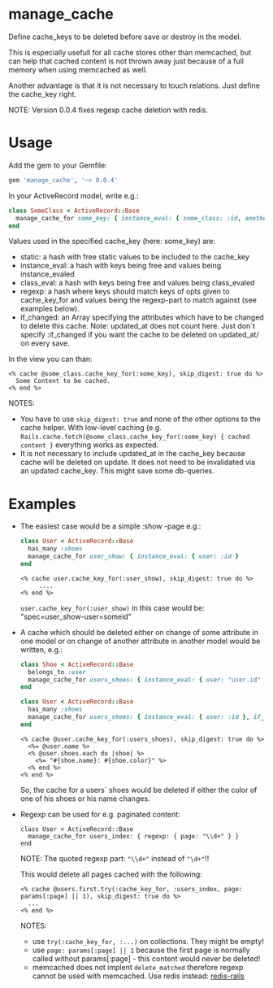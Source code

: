 # manage_cache

Define cache_keys to be deleted before save or destroy in the model.

This is especially usefull for all cache stores other than memcached, but can help that cached content is not thrown away just because of a full memory when using memcached as well.

Another advantage is that it is not necessary to touch relations. Just define the cache_key right.

NOTE: Version 0.0.4 fixes regexp cache deletion with redis.

# Usage

Add the gem to your Gemfile:

```ruby
gem 'manage_cache', '~> 0.0.4'
```

In your ActiveRecord model, write e.g.:

```ruby
class SomeClass < ActiveRecord::Base
  manage_cache_for some_key: { instance_eval: { some_class: :id, another_method_key: :another_method } }
end
```
Values used in the specified cache_key (here: some_key) are:
+ static: a hash with free static values to be included to the cache_key
+ instance_eval: a hash with keys being free and values being instance_evaled
+ class_eval: a hash with keys being free and values being class_evaled
+ regexp: a hash where keys should match keys of opts given to cache_key_for and values being the regexp-part to match against (see examples below).
+ if_changed: an Array specifying the attributes which have to be changed to delete this cache. Note: updated_at does not count here. Just don\`t specify :if_changed if you want the cache to be deleted on updated_at/ on every save. 

In the view you can than:

```erb
<% cache @some_class.cache_key_for(:some_key), skip_digest: true do %>
  Some Content to be cached.
<% end %>
```

NOTES: 
+ You have to use `skip_digest: true` and none of the other options to the cache helper.
With low-level caching (e.g. `Rails.cache.fetch(@some_class.cache_key_for(:some_key) { cached content }` everything works as expected.
+ It is not necessary to include updated_at in the cache_key because cache will be deleted on update. It does not need to be invalidated via an updated cache_key. This might save some db-queries. 

# Examples

+ The easiest case would be a simple :show -page e.g.: 

   ```ruby
   class User < ActiveRecord::Base
     has_many :shoes
     manage_cache_for user_show: { instance_eval: { user: :id }
   end
   ```

   ```erb
   <% cache user.cache_key_for(:user_show), skip_digest: true do %>
        ....
   <% end %>
   ```

   `user.cache_key_for(:user_show)` in this case would be: "spec=user_show-user=someid"

+ A cache which should be deleted either on change of some attribute in one model or on change of another attribute in another model would be written, e.g.:

   ```ruby
   class Shoe < ActiveRecord::Base
     belongs_to :user
     manage_cache_for users_shoes: { instance_eval: { user: "user.id" }, if_changed: [:color] }
   end
   
   class User < ActiveRecord::Base
     has_many :shoes
     manage_cache_for users_shoes: { instance_eval: { user: :id }, if_changed: [:name] }
   end
   ```

   ```erb
   <% cache @user.cache_key_for(:users_shoes), skip_digest: true do %>
     <%= @user.name %>
     <% @user.shoes.each do |shoe| %>
       <%= "#{shoe.name}: #{shoe.color}" %>
     <% end %>
   <% end %>
   ```
   So, the cache for a users` shoes would be deleted if either the color of one of his shoes or his name changes.

+ Regexp can be used for e.g. paginated content:

   ```
   class User < ActiveRecord::Base
     manage_cache_for users_index: { regexp: { page: "\\d+" } }
   end
   ```
   NOTE: The quoted regexp part: `"\\d+"` instead of `"\d+"`!!

   This would delete all pages cached with the following:

   ```erb
   <% cache @users.first.try(:cache_key_for, :users_index, page: params[:page] || 1), skip_digest: true do %>
     ...
   <% end %>
   ```
   
   NOTES:
   +  use `try(:cache_key_for, :...)` on collections. They might be empty!
   + use `page: params[:page] || 1` because the first page is normally called without params[:page] - this content would    never be deleted!
   + memcached does not implent `delete_matched` therefore regexp cannot be used with memcached. Use redis instead: [redis-rails](https://github.com/redis-store/redis-rails)

